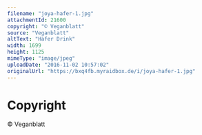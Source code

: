 ```yaml
---
filename: "joya-hafer-1.jpg"
attachmentId: 21600
copyright: "© Veganblatt"
source: "Veganblatt"
altText: "Hafer Drink"
width: 1699
height: 1125
mimeType: "image/jpeg"
uploadDate: "2016-11-02 10:57:02"
originalUrl: "https://bxq4fb.myraidbox.de/i/joya-hafer-1.jpg"
---
```


# Copyright

© Veganblatt
